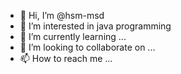 - 👋 Hi, I’m @hsm-msd
- 👀 I’m interested in java programming
- 🌱 I’m currently learning ...
- 💞️ I’m looking to collaborate on ...
- 📫 How to reach me ...

<!---
hsm-msd/hsm-msd is a ✨ special ✨ repository because its `README.md` (this file) appears on your GitHub profile.
You can click the Preview link to take a look at your changes.
--->
